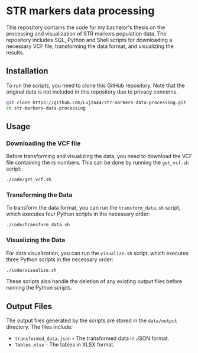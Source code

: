 # STR markers data processing

This repository contains the code for my bachelor's thesis on the processing and visualization of STR markers population data. The repository includes SQL, Python and Shell scripts for downloading a necessary VCF file, transforming the data format, and visualizing the results.

## Installation

To run the scripts, you need to clone this GitHub repository. Note that the original data is not included in this repository due to privacy concerns.

```bash
git clone https://github.com/Lujza44/str-markers-data-processing.git
cd str-markers-data-processing
```

## Usage

### Downloading the VCF file

Before transforming and visualizing the data, you need to download the VCF file containing the rs numbers. This can be done by running the `get_vcf.sh` script:

```bash
./code/get_vcf.sh
```

### Transforming the Data

To transform the data format, you can run the `transform_data.sh` script, which executes four Python scripts in the necessary order:

```bash
./code/transform_data.sh
```

### Visualizing the Data

For data visualization, you can run the `visualize.sh` script, which executes three Python scripts in the necessary order:

```bash
./code/visualize.sh
```

These scripts also handle the deletion of any existing output files before running the Python scripts.

## Output Files

The output files generated by the scripts are stored in the `data/output` directory. The files include:
- `transformed_data.json` - The transformed data in JSON format.
- `Tables.xlsx` - The tables in XLSX format.
